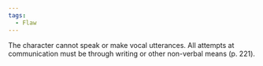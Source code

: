```yaml
---
tags:
  - Flaw
---
```

The character cannot speak or make vocal utterances. All attempts at communication must be through writing or other non-verbal means (p. 221).
